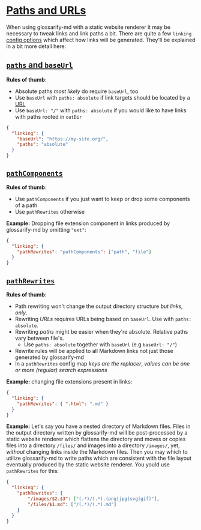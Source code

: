 # [Paths and URLs](#paths-and-urls)

When using glossarify-md with a static website renderer it may be necessary to tweak links and <x>link paths</x> a bit. There are quite a few `linking` [config options][1] which affect how links will be generated. They'll be explained in a bit more detail here:

## [`paths` and `baseUrl`](#paths-and-baseurl)

**Rules of thumb**:

*   Absolute paths *most likely* do require `baseUrl`, too
*   Use `baseUrl` with `paths: absolute` if link targets should be located by a [URL][2]
*   Use `baseUrl: "/"` with `paths: absolute` if you would like to have links with paths rooted in `outDir`

```json
{
  "linking": {
    "baseUrl": "https://my-site.org/",
    "paths": "absolute"
  }
}
```

## [`pathComponents`](#pathcomponents)

**Rules of thumb**:

*   Use `pathComponents` if you just want to keep or drop some components of a path
*   Use `pathRewrites` otherwise

**Example:** Dropping file extension component in links produced by glossarify-md by omitting `"ext"`:

```json
{
  "linking": {
    "pathRewrites": "pathComponents": ["path", "file"]
  }
}
```

## [`pathRewrites`](#pathrewrites)

**Rules of thumb**:

*   Path rewriting won't change the output directory structure *but links, only*.
*   Rewriting *URLs* requires URLs being based on `baseUrl`. Use with `paths: absolute`.
*   Rewriting *paths* might be easier when they're absolute. Relative paths vary between file's.
    *   Use `paths: absolute` together with `baseUrl` (e.g `baseUrl: "/"`)
*   Rewrite rules will be applied to all Markdown links not just those generated by glossarify-md
*   In a `pathRewrites` config map *keys are the replacer*, *values can be one or more (regular) search expressions*

**Example:** changing file extensions present in links:

```json
{
  "linking": {
    "pathRewrites": { ".html": ".md" }
  }
}
```

**Example:** Let's say you have a nested directory of Markdown files. Files in the output directory written by glossarify-md will be post-processed by a static website renderer which flattens the directory and moves or copies files into a directory `/files/` and images into a directory `/images/`, yet, *without* changing links inside the Markdown files. Then you may which to utilize glossarify-md to write paths which are consistent with the file layout eventually produced by the static website renderer. You yould use `pathRewrites` for this:

```json
{
  "linking": {
    "pathRewrites": {
        "/images/$2.$3": ["(.*)/(.*).(png|jpg|svg|gif)"],
        "/files/$1.md": ["/(.*)/(.*).md"]
    }
  }
}
```

[1]: https://github.com/about-code/glossarify-md/blob/master/conf/README.md

[2]: https://github.com/about-code/glossarify-md/blob/master/doc/glossary.md#uri--url "Uniform Resource Identifier and Uniform Resource Locator are both the same thing, which is an ID with a syntax scheme://authority.tld/path/#fragment?query like https://my.org/foo/#bar?q=123."
